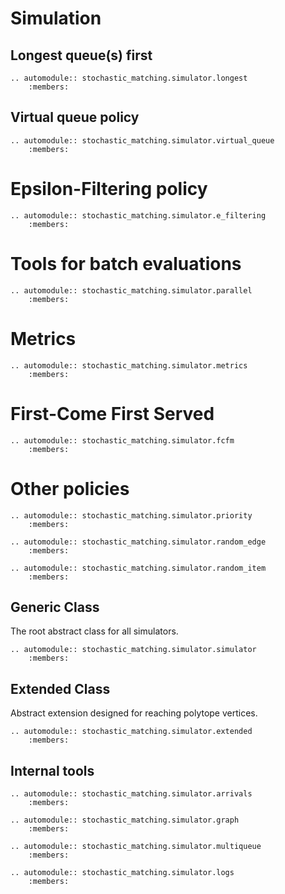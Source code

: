 # Simulation


## Longest queue(s) first

```{eval-rst}
.. automodule:: stochastic_matching.simulator.longest
    :members:
```

## Virtual queue policy

```{eval-rst}
.. automodule:: stochastic_matching.simulator.virtual_queue
    :members:
```

# Epsilon-Filtering policy

```{eval-rst}
.. automodule:: stochastic_matching.simulator.e_filtering
    :members:
```

# Tools for batch evaluations

```{eval-rst}
.. automodule:: stochastic_matching.simulator.parallel
    :members:
```

# Metrics

```{eval-rst}
.. automodule:: stochastic_matching.simulator.metrics
    :members:
```

# First-Come First Served

```{eval-rst}
.. automodule:: stochastic_matching.simulator.fcfm
    :members:
```

# Other policies

```{eval-rst}
.. automodule:: stochastic_matching.simulator.priority
    :members:
```

```{eval-rst}
.. automodule:: stochastic_matching.simulator.random_edge
    :members:
```

```{eval-rst}
.. automodule:: stochastic_matching.simulator.random_item
    :members:
```

## Generic Class

The root abstract class for all simulators.

```{eval-rst}
.. automodule:: stochastic_matching.simulator.simulator
    :members:
```

## Extended Class

Abstract extension designed for reaching polytope vertices.

```{eval-rst}
.. automodule:: stochastic_matching.simulator.extended
    :members:
```

## Internal tools

```{eval-rst}
.. automodule:: stochastic_matching.simulator.arrivals
    :members:
```

```{eval-rst}
.. automodule:: stochastic_matching.simulator.graph
    :members:
```

```{eval-rst}
.. automodule:: stochastic_matching.simulator.multiqueue
    :members:
```

```{eval-rst}
.. automodule:: stochastic_matching.simulator.logs
    :members:
```
